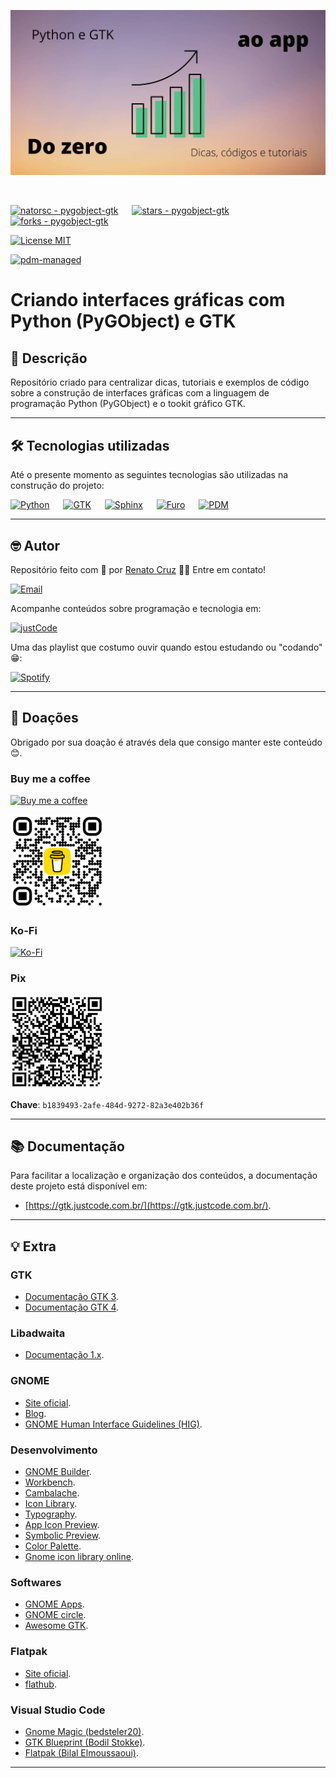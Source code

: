 ![Criando interfaces gráficas com Python (PyGObject) e GTK](./docs/images/pygobject-gtk-1600x840.webp "Criando interfaces gráficas com Python (PyGObject) e GTK")

<br>

[![natorsc - pygobject-gtk](https://img.shields.io/static/v1?label=natorsc&message=pygobject-gtk&color=blue&logo=github)](https://github.com/natorsc/pygobject-gtk "Ir para o repositório.")
&emsp;
[![stars - pygobject-gtk](https://img.shields.io/github/stars/natorsc/pygobject-gtk?style=social)](https://github.com/natorsc/pygobject-gtk)
&emsp;
[![forks - pygobject-gtk](https://img.shields.io/github/forks/natorsc/pygobject-gtk?style=social)](https://github.com/natorsc/pygobject-gtk)

[![License MIT](https://img.shields.io/static/v1?label=License&message=MIT&color=blue)](./LICENSE)

[![pdm-managed](https://img.shields.io/badge/pdm-managed-blueviolet)](https://pdm-project.org)

# Criando interfaces gráficas com Python (PyGObject) e GTK

## 📝 Descrição

Repositório criado para centralizar dicas, tutoriais e exemplos de código sobre a construção de interfaces gráficas com a linguagem de programação Python (PyGObject) e o tookit gráfico GTK.

---

## 🛠 Tecnologias utilizadas

Até o presente momento as seguintes tecnologias são utilizadas na construção do projeto:

[![Python](https://img.shields.io/badge/-Python-blue?logo=python&logoColor=white)](https://www.python.org/ "Ir para o site.")
&emsp;
[![GTK](https://img.shields.io/badge/-GTK-blue?logo=gtk&logoColor=white)](https://www.gtk.org/ "Ir para o site.")
&emsp;
[![Sphinx](https://img.shields.io/badge/-Sphinx-blue?logo=sphinx&logoColor=white)](https://www.sphinx-doc.org/ "Ir para o site.")
&emsp;
[![Furo](https://img.shields.io/badge/-Furo-blue?logo=github&logoColor=white)](https://github.com/pradyunsg/furo/ "Ir para o Github.")
&emsp;
[![PDM](https://img.shields.io/badge/-PDM-blue?logo=pdm&logoColor=white)](https://pdm-project.org "Ir para o PDM.")

---

## 🤓 Autor

Repositório feito com 💙 por [Renato Cruz](https://github.com/natorsc) 🤜🤛 Entre em contato!

[![Email](https://img.shields.io/badge/-Email-blueviolet?logo=gmail&logoColor=white)](mailto:natorsc@gmail.com "Enviar e-mail.")

Acompanhe conteúdos sobre programação e tecnologia em:

[![justCode](https://img.shields.io/badge/-justCode-grey?logo=wordpress&logoColor=white)](https://justcode.com.br/ "Acessar o justCode.")

Uma das playlist que costumo ouvir quando estou estudando ou "codando" 😁:

[![Spotify](https://img.shields.io/badge/-Spotify-darkgreen?logo=spotify&logoColor=white)](https://open.spotify.com/playlist/1xf3u29puXlnrWO7MsaHL5?si=A-LgwRJXSvOno_e6trpi5w&utm_source=copy-link "Acessar playlist.")

---

## 💝 Doações

Obrigado por sua doação é através dela que consigo manter este conteúdo 😊.

### Buy me a coffee

[![Buy me a coffee](https://img.shields.io/badge/-Buy%20me%20a%20coffee-red?logo=buymeacoffee&logoColor=white)](https://www.buymeacoffee.com/natorsc "Mantenha este projeto com uma doação.")

<img src="./docs/images/donations/bmc-qr-code.webp" alt="Buy me a coffee" title="Mantenha este projeto com uma doação." width="150"/>

### Ko-Fi

[![Ko-Fi](https://img.shields.io/badge/-Ko%20Fi-orange?logo=ko-fi&logoColor=white)](https://ko-fi.com/natorsc "Mantenha este projeto com uma doação.")

### Pix

<img src="./docs/images/donations/pix-qr-code.webp" alt="Chave Pix" title="Mantenha este projeto com uma doação." width="150"/>

**Chave**: `b1839493-2afe-484d-9272-82a3e402b36f`

---

## 📚 Documentação

Para facilitar a localização e organização dos conteúdos, a documentação deste projeto está disponível em:

- [https://gtk.justcode.com.br/](https://gtk.justcode.com.br/).

---

## 💡 Extra

### GTK

- [Documentação GTK 3](https://docs.gtk.org/gtk3/).
- [Documentação GTK 4](https://docs.gtk.org/gtk4/).

### Libadwaita

- [Documentação 1.x](https://gnome.pages.gitlab.gnome.org/libadwaita/doc/1-latest/).

### GNOME

- [Site oficial](https://www.gnome.org/).
- [Blog](https://blogs.gnome.org/).
- [GNOME Human Interface Guidelines (HIG)](https://wiki.gnome.org/Design/HIG).

### Desenvolvimento

- [GNOME Builder](https://apps.gnome.org/pt-BR/app/org.gnome.Builder/).
- [Workbench](https://apps.gnome.org/pt-BR/app/re.sonny.Workbench/).
- [Cambalache](https://flathub.org/pt-BR/apps/ar.xjuan.Cambalache).
- [Icon Library](https://flathub.org/apps/details/org.gnome.design.IconLibrary).
- [Typography](https://flathub.org/apps/details/org.gnome.design.Typography).
- [App Icon Preview](https://flathub.org/apps/details/org.gnome.design.AppIconPreview).
- [Symbolic Preview](https://flathub.org/apps/details/org.gnome.design.SymbolicPreview).
- [Color Palette](https://flathub.org/apps/details/org.gnome.design.Palette).
- [Gnome icon library online](https://teams.pages.gitlab.gnome.org/Design/icon-development-kit-www/).

### Softwares

- [GNOME Apps](https://apps.gnome.org/pt-BR/).
- [GNOME circle](https://circle.gnome.org/).
- [Awesome GTK](https://github.com/valpackett/awesome-gtk).

### Flatpak

- [Site oficial](https://www.flatpak.org/).
- [flathub](https://flathub.org/).

### Visual Studio Code

- [Gnome Magic (bedsteler20)](https://marketplace.visualstudio.com/items?itemName=bedsteler20.gnome-magic).
- [GTK Blueprint (Bodil Stokke)](https://marketplace.visualstudio.com/items?itemName=bodil.blueprint-gtk).
- [Flatpak (Bilal Elmoussaoui)](https://marketplace.visualstudio.com/items?itemName=bilelmoussaoui.flatpak-vscode).

---
